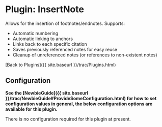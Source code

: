 # Plugin: InsertNote 

Allows for the insertion of footnotes/endnotes. Supports:

  * Automatic numbering
  * Automatic linking to anchors
  * Links back to each specific citation
  * Saves previously referenced notes for easy reuse
  * Cleanup of unreferenced notes (or references to non-existent notes)

[Back to Plugins]({{ site.baseurl }}/trac/Plugins.html)

## Configuration

**See the [NewbieGuide]({{ site.baseurl }}/trac/NewbieGuide#ProvideSomeConfiguration.html) for how to set configuration values in general, the below configuration options are available for this plugin.**

There is no configuration required for this plugin at present.
